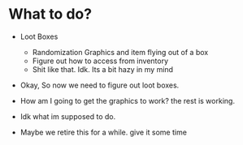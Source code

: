# What to do?
- Loot Boxes
	- Randomization Graphics and item flying out of a box
	- Figure out how to access from inventory
	- Shit like that. Idk. Its a bit hazy in my mind

- Okay, So now we need to figure out loot boxes.
- How am I going to get the graphics to work? the rest is working.
- Idk what im supposed to do.

- Maybe we retire this for a while. give it some time